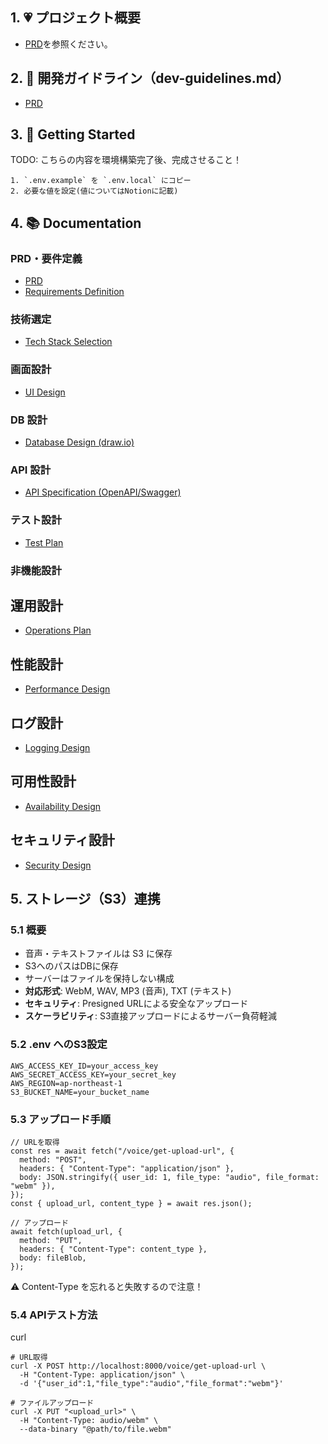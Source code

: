 ## 1. 💗 プロジェクト概要

- [PRD](docs/PRD.md)を参照ください。

## 2. 👷 開発ガイドライン（dev-guidelines.md）

- [PRD](docs/devGuideline.md)

## 3. 🚀 Getting Started

TODO: こちらの内容を環境構築完了後、完成させること！

```
1. `.env.example` を `.env.local` にコピー
2. 必要な値を設定(値についてはNotionに記載)
```

## 4. 📚 Documentation

### PRD・要件定義

- [PRD](docs/PRD.md)
- [Requirements Definition](docs/requirements.md)

### 技術選定

- [Tech Stack Selection](docs/techStack.md)

### 画面設計

- [UI Design](docs/UIDesign.md)


### DB 設計

- [Database Design (draw.io)](docs/databaseDesign.md)

### API 設計

- [API Specification (OpenAPI/Swagger)](docs/APISpecification.md)

### テスト設計

- [Test Plan](docs/testPlan.md)

### 非機能設計

## 運用設計

- [Operations Plan](docs/operationsPlan.md)

## 性能設計

- [Performance Design](docs/performanceDesign.md)

## ログ設計

- [Logging Design](docs/loggingDesign.md)

## 可用性設計

- [Availability Design](docs/availabilityDesign.md)

## セキュリティ設計

- [Security Design](docs/securityDesign.md)

## 5. ストレージ（S3）連携
### 5.1 概要

- 音声・テキストファイルは S3 に保存
- S3へのパスはDBに保存
- サーバーはファイルを保持しない構成
- **対応形式**: WebM, WAV, MP3 (音声), TXT (テキスト)
- **セキュリティ**: Presigned URLによる安全なアップロード
- **スケーラビリティ**: S3直接アップロードによるサーバー負荷軽減

### 5.2 .env へのS3設定
```
AWS_ACCESS_KEY_ID=your_access_key
AWS_SECRET_ACCESS_KEY=your_secret_key
AWS_REGION=ap-northeast-1
S3_BUCKET_NAME=your_bucket_name
```

### 5.3 アップロード手順
```
// URLを取得
const res = await fetch("/voice/get-upload-url", {
  method: "POST",
  headers: { "Content-Type": "application/json" },
  body: JSON.stringify({ user_id: 1, file_type: "audio", file_format: "webm" }),
});
const { upload_url, content_type } = await res.json();

// アップロード
await fetch(upload_url, {
  method: "PUT",
  headers: { "Content-Type": content_type },
  body: fileBlob,
});
```
⚠️ Content-Type を忘れると失敗するので注意！

### 5.4 APIテスト方法

curl
```
# URL取得
curl -X POST http://localhost:8000/voice/get-upload-url \
  -H "Content-Type: application/json" \
  -d '{"user_id":1,"file_type":"audio","file_format":"webm"}'

# ファイルアップロード
curl -X PUT "<upload_url>" \
  -H "Content-Type: audio/webm" \
  --data-binary "@path/to/file.webm"
```
